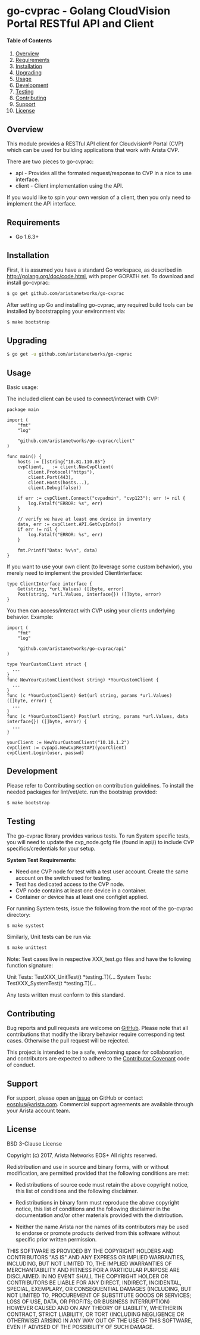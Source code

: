 # go-cvprac - Golang CloudVision Portal RESTful API and Client

#### Table of Contents

1. [Overview](#overview)
2. [Requirements](#requirements)
3. [Installation](#installation)
4. [Upgrading](#upgrading)
5. [Usage](#usage)
6. [Development](#development)
7. [Testing](#testing)
8. [Contributing](#contributing)
9. [Support](#support)
10. [License](#license)


## Overview

This module provides a RESTful API client for Cloudvision® Portal (CVP) which can be used for building applications that work with Arista CVP.

There are two pieces to go-cvprac:

* api - Provides all the formated request/response to CVP in a nice to use interface.
* client - Client implementation using the API.

If you would like to spin your own version of a client, then you only need to implement the API interface.

## Requirements

* Go 1.6.3+

## Installation
First, it is assumed you have a standard Go workspace, as described in http://golang.org/doc/code.html, with proper GOPATH set. 
To download and install go-cvprac:

```bash
$ go get github.com/aristanetworks/go-cvprac
```

After setting up Go and installing go-cvprac, any required build tools can be installed by bootstrapping your environment via:

```bash
$ make bootstrap
```

## Upgrading

```bash
$ go get -u github.com/aristanetworks/go-cvprac
```

## Usage

Basic usage:

The included client can be used to connect/interact with CVP:

```golang
package main

import (
	"fmt"
	"log"

	"github.com/aristanetworks/go-cvprac/client"
)

func main() {
	hosts := []string{"10.81.110.85"}
	cvpClient, _ := client.NewCvpClient(
		client.Protocol("https"),
		client.Port(443),
		client.Hosts(hosts...),
		client.Debug(false))

	if err := cvpClient.Connect("cvpadmin", "cvp123"); err != nil {
		log.Fatalf("ERROR: %s", err)
	}

	// verify we have at least one device in inventory
	data, err := cvpClient.API.GetCvpInfo()
	if err != nil {
		log.Fatalf("ERROR: %s", err)
	}

	fmt.Printf("Data: %v\n", data)
}
```

If you want to use your own client (to leverage some custom behavior), you merely need to implement the provided ClientInterface:

```golang
type ClientInterface interface {
	Get(string, *url.Values) ([]byte, error)
	Post(string, *url.Values, interface{}) ([]byte, error)
}
```

You then can access/interact with CVP using your clients underlying behavior. Example: 

```golang
import (
	"fmt"
	"log"

	"github.com/aristanetworks/go-cvprac/api"
)

type YourCustomClient struct {
  ...
}
func NewYourCustomClient(host string) *YourCustomClient {
  ...
}
func (c *YourCustomClient) Get(url string, params *url.Values) ([]byte, error) {
  ...
}
func (c *YourCustomClient) Post(url string, params *url.Values, data interface{}) ([]byte, error) {
  ...
}

yourClient := NewYourCustomClient("10.10.1.2")
cvpClient := cvpapi.NewCvpRestAPI(yourClient)
cvpClient.Login(user, passwd)

```

## Development

Please refer to Contributing section on contribution guidelines.
To install the needed packages for lint/vet/etc. run the bootstrap provided:  

```bash
$ make bootstrap
```

## Testing

The go-cvprac library provides various tests. To run System specific tests, you will need to update the cvp_node.gcfg file (found in api/) to include CVP specifics/credentials for your setup.

**System Test Requirements**:

* Need one CVP node for test with a test user account. Create the same account on the switch used for testing.
* Test has dedicated access to the CVP node.
* CVP node contains at least one device in a container.
* Container or device has at least one configlet applied.

For running System tests, issue the following from the root of the go-cvprac directory:

```bash
$ make systest
```

Similarly, Unit tests can be run via:

```bash
$ make unittest
```

Note: Test cases live in respective XXX_test.go files and have the following function signature:

Unit Tests: TestXXX_UnitTest(t *testing.T){...
System Tests: TestXXX_SystemTest(t *testing.T){...

Any tests written must conform to this standard.

## Contributing

Bug reports and pull requests are welcome on [GitHub](https://github.com/aristanetworks/go-cvprac). 
Please note that all contributions that modify the library behavior require corresponding test cases. Otherwise the pull request will be rejected.

This project is intended to be a safe, welcoming space for collaboration, and
contributors are expected to adhere to the [Contributor
Covenant](http://contributor-covenant.org) code of conduct.

## Support

For support, please open an
[issue](https://github.com/aristanetworks/go-cvprac) on GitHub or
contact eosplus@arista.com.  Commercial support agreements are available
through your Arista account team.

## License
BSD 3-Clause License

Copyright (c) 2017, Arista Networks EOS+
All rights reserved.

Redistribution and use in source and binary forms, with or without
modification, are permitted provided that the following conditions are met:

* Redistributions of source code must retain the above copyright notice, this
  list of conditions and the following disclaimer.

* Redistributions in binary form must reproduce the above copyright notice,
  this list of conditions and the following disclaimer in the documentation
  and/or other materials provided with the distribution.

* Neither the name Arista nor the names of its
  contributors may be used to endorse or promote products derived from
  this software without specific prior written permission.

THIS SOFTWARE IS PROVIDED BY THE COPYRIGHT HOLDERS AND CONTRIBUTORS "AS IS"
AND ANY EXPRESS OR IMPLIED WARRANTIES, INCLUDING, BUT NOT LIMITED TO, THE
IMPLIED WARRANTIES OF MERCHANTABILITY AND FITNESS FOR A PARTICULAR PURPOSE ARE
DISCLAIMED. IN NO EVENT SHALL THE COPYRIGHT HOLDER OR CONTRIBUTORS BE LIABLE
FOR ANY DIRECT, INDIRECT, INCIDENTAL, SPECIAL, EXEMPLARY, OR CONSEQUENTIAL
DAMAGES (INCLUDING, BUT NOT LIMITED TO, PROCUREMENT OF SUBSTITUTE GOODS OR
SERVICES; LOSS OF USE, DATA, OR PROFITS; OR BUSINESS INTERRUPTION) HOWEVER
CAUSED AND ON ANY THEORY OF LIABILITY, WHETHER IN CONTRACT, STRICT LIABILITY,
OR TORT (INCLUDING NEGLIGENCE OR OTHERWISE) ARISING IN ANY WAY OUT OF THE USE
OF THIS SOFTWARE, EVEN IF ADVISED OF THE POSSIBILITY OF SUCH DAMAGE.
